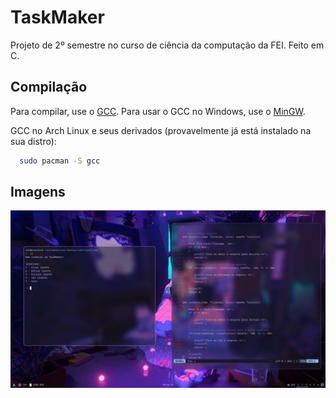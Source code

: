# TaskMaker
Projeto de 2º semestre no curso de ciência da computação da FEI. Feito em C.
## Compilação

Para compilar, use o [GCC](https://gcc.gnu.org/). Para usar o GCC no Windows, use o [MinGW](https://sourceforge.net/projects/mingw/).

GCC no Arch Linux e seus derivados (provavelmente já está instalado na sua distro):
```bash
  sudo pacman -S gcc
```
## Imagens

![Meu desktop com um terminal rodando o programa e o outro rodando o nvim com código do programa](assets/desktop.png)

